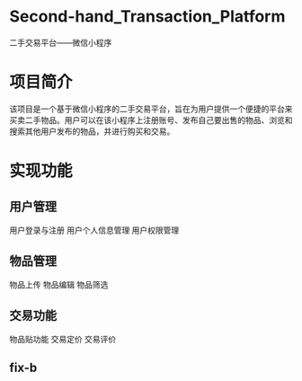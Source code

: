 # Second-hand_Transaction_Platform
二手交易平台——微信小程序

# 项目简介

该项目是一个基于微信小程序的二手交易平台，旨在为用户提供一个便捷的平台来买卖二手物品。用户可以在该小程序上注册账号、发布自己要出售的物品、浏览和搜索其他用户发布的物品，并进行购买和交易。

# 实现功能

## 用户管理
  用户登录与注册
  用户个人信息管理
  用户权限管理
## 物品管理
  物品上传
  物品编辑
  物品筛选
## 交易功能
  物品贴功能
  交易定价
  交易评价
## fix-b
